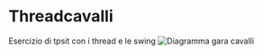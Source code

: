 # Threadcavalli
Esercizio di tpsit con i thread e le swing
![Diagramma gara cavalli](https://user-images.githubusercontent.com/50982851/81184729-0ab77500-8fb1-11ea-9fdf-1257b09be1f0.png)
